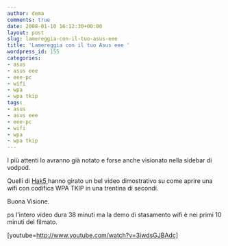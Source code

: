```yaml
---
author: dema
comments: true
date: 2008-01-10 16:12:30+00:00
layout: post
slug: lamereggia-con-il-tuo-asus-eee
title: 'Lamereggia con il tuo Asus eee '
wordpress_id: 155
categories:
- asus
- asus eee
- eee-pc
- wifi
- wpa
- wpa tkip
tags:
- asus
- asus eee
- eee-pc
- wifi
- wpa
- wpa tkip
---
```


I più attenti lo avranno già notato e forse anche visionato nella sidebar di vodpod.

Quelli di [Hak5 ](http://www.hak5.org/)hanno girato un bel video dimostrativo su come  aprire una wifi con codifica WPA TKIP in una trentina di secondi.

Buona Visione.

ps l'intero video dura 38 minuti ma la demo di stasamento wifi è nei primi 10 minuti del filmato.

[youtube=http://www.youtube.com/watch?v=3iwdsGJBAdc]
